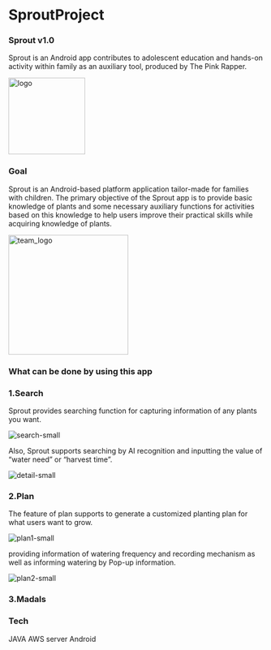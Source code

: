 # SproutProject

### Sprout v1.0
Sprout is an Android app contributes to adolescent education and hands-on activity within family as an auxiliary tool, produced by The Pink Rapper.

<img width="151" alt="logo" src="https://user-images.githubusercontent.com/54625104/93086137-3f5adc00-f6c9-11ea-81a9-fee20dbfc526.png">

### Goal
Sprout is an Android-based platform application tailor-made for families with children. The primary objective of the Sprout app is to provide basic knowledge of plants and some necessary auxiliary functions for activities based on this knowledge to help users improve their practical skills while acquiring knowledge of plants.

<img width="236" alt="team_logo" src="https://user-images.githubusercontent.com/54625104/93086114-3538dd80-f6c9-11ea-8d6c-f55c55ae4edc.png">

### What can be done by using this app

### 1.Search
Sprout provides searching function for capturing information of any plants you want.

![search-small](https://user-images.githubusercontent.com/54625104/93087978-e8a2d180-f6cb-11ea-9ba7-f5eae1fa011e.png)

Also, Sprout supports searching by AI recognition and inputting the value of “water need” or “harvest time”.	

![detail-small](https://user-images.githubusercontent.com/54625104/93087991-eb9dc200-f6cb-11ea-8a94-8eee69724c74.png)
 
### 2.Plan
The feature of plan supports to generate a customized planting plan for what users want to grow.

![plan1-small](https://user-images.githubusercontent.com/54625104/93087994-ee001c00-f6cb-11ea-96fa-ec5cdbac89ca.png)

providing information of watering frequency and recording mechanism as well as informing watering by Pop-up information.

![plan2-small](https://user-images.githubusercontent.com/54625104/93087999-ef314900-f6cb-11ea-8e66-338df394848a.png)


### 3.Madals
### Tech
JAVA
AWS server
Android 

 


